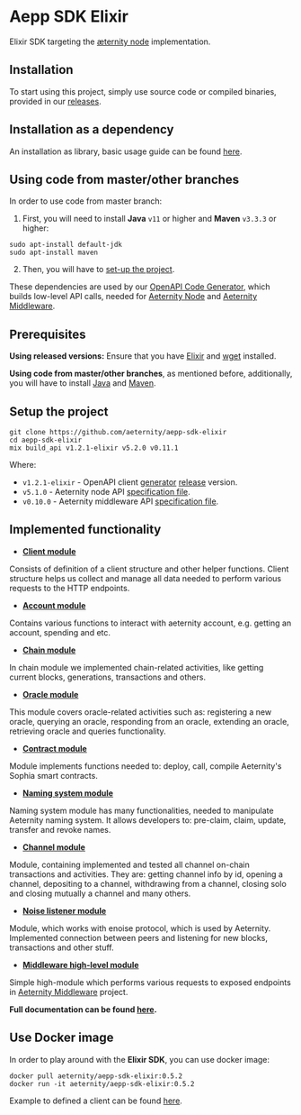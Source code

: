 # Aepp SDK Elixir

Elixir SDK targeting the [æternity node](https://github.com/aeternity/aeternity) implementation.

## Installation
To start using this project, simply use source code or compiled binaries, provided in our [releases](https://github.com/aeternity/aepp-sdk-elixir/releases).
## Installation as a dependency
An installation as library, basic usage guide can be found [here](https://github.com/aeternity/aepp-sdk-elixir/tree/master/examples/usage.md).
## Using code from master/other branches
In order to use code from master branch:
1. First, you will need to install **Java** `v11` or higher and **Maven** `v3.3.3` or higher:
```
sudo apt-install default-jdk
sudo apt-install maven
```
2. Then, you will have to [set-up the project](https://github.com/aeternity/aepp-sdk-elixir#setup-the-project).

These dependencies are used by our [OpenAPI Code Generator](https://github.com/aeternity/openapi-generator), which builds low-level API calls, needed for [Aeternity Node](https://github.com/aeternity/aeternity) and [Aeternity Middleware](https://github.com/aeternity/aepp-middleware).

## Prerequisites
**Using released versions:**
Ensure that you have [Elixir](https://elixir-lang.org/install.html) and [wget](https://www.gnu.org/software/wget/) installed.

**Using code from master/other branches**, as mentioned before, additionally, you will have to install [Java](https://java.com/en/download/help/download_options.xml) and [Maven](https://maven.apache.org/install.html).

## Setup the project
```
git clone https://github.com/aeternity/aepp-sdk-elixir
cd aepp-sdk-elixir
mix build_api v1.2.1-elixir v5.2.0 v0.11.1
```
Where:
 - `v1.2.1-elixir` - OpenAPI client [generator](https://github.com/aeternity/openapi-generator/tree/elixir-adjustment#openapi-generator) [release](https://github.com/aeternity/openapi-generator/releases) version.
 - `v5.1.0` - Aeternity node API [specification file](https://github.com/aeternity/aeternity/blob/v5.1.0/apps/aehttp/priv/swagger.yaml).
 - `v0.10.0` - Aeternity middleware API [specification file](https://github.com/aeternity/aepp-middleware/blob/v0.10.0/swagger/swagger.json).

## Implemented functionality
- [**Client module**](http://aeternity.com/aepp-sdk-elixir/AeppSDK.Client.html#content)

Consists of definition of a client structure and other helper functions. Client structure helps us collect and manage all data needed to perform various requests to the HTTP endpoints.

- [**Account module**](http://aeternity.com/aepp-sdk-elixir/AeppSDK.Account.html#content)

Contains various functions to interact with aeternity account, e.g. getting an account, spending and etc.

- [**Chain module**](http://aeternity.com/aepp-sdk-elixir/AeppSDK.Chain.html#content)

In chain module we implemented chain-related activities, like getting current blocks, generations, transactions and others.

- [**Oracle module**](http://aeternity.com/aepp-sdk-elixir/AeppSDK.Oracle.html#content)

This module covers oracle-related activities such as: registering a new oracle, querying an oracle, responding from an oracle, extending an oracle, retrieving oracle and queries functionality.

- [**Contract module**](http://aeternity.com/aepp-sdk-elixir/AeppSDK.Contract.html#content)

Module implements functions needed to: deploy, call, compile Aeternity's Sophia smart contracts.

- [**Naming system module**](http://aeternity.com/aepp-sdk-elixir/AeppSDK.AENS.html#content)

Naming system module has many functionalities, needed to manipulate Aeternity naming system. It allows developers to: pre-claim, claim, update, transfer and revoke names.

- [**Channel module**](http://aeternity.com/aepp-sdk-elixir/AeppSDK.Channel.OnChain.html#content)

Module, containing implemented and tested all channel on-chain transactions and activities. They are: getting channel info by id, opening a channel, depositing to a channel, withdrawing from a channel, closing solo and closing mutually a channel and many others.

- [**Noise listener module**](http://aeternity.com/aepp-sdk-elixir/AeppSDK.Listener.html#content)

Module, which works with enoise protocol, which is used by Aeternity. Implemented connection between peers and listening for new blocks, transactions and other stuff.

- [**Middleware high-level module**](http://aeternity.com/aepp-sdk-elixir/AeppSDK.Middleware.html#content)

Simple high-module which performs various requests to exposed endpoints in [Aeternity Middleware](https://github.com/aeternity/aepp-middleware) project.

**Full documentation can be found [here](http://aeternity.com/aepp-sdk-elixir/api-reference.html).**

## Use Docker image
In order to play around with the **Elixir SDK**, you can use docker image:

```
docker pull aeternity/aepp-sdk-elixir:0.5.2
docker run -it aeternity/aepp-sdk-elixir:0.5.2
```
Example to defined a client can be found [here](https://github.com/aeternity/aepp-sdk-elixir/blob/master/examples/usage.md#define-a-client).